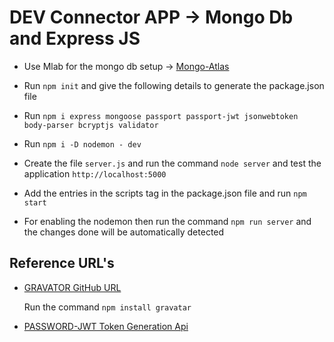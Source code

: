 # DEV Connector APP -> Mongo Db and Express JS

  - Use Mlab for the mongo db setup -> [Mongo-Atlas](https://account.mongodb.com/account/login)

  - Run `npm init` and give the following details to generate the package.json file

  - Run `npm i express mongoose passport passport-jwt jsonwebtoken body-parser bcryptjs validator`

  - Run `npm i -D nodemon - dev`

  - Create the file `server.js` and run the command `node server` and test the application `http://localhost:5000`

  - Add the entries in the scripts tag in the package.json file and run `npm start`

  - For enabling the nodemon then run the command `npm run server` and the changes done will be automatically detected

## Reference URL's ###

  - [GRAVATOR GitHub URL](https://github.com/emerleite/node-gravatar) 
  
       Run the command `npm install gravatar`
  
  - [PASSWORD-JWT Token Generation Api](https://github.com/mikenicholson/passport-jwt)
